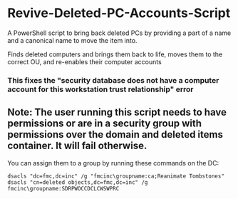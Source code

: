 # Revive-Deleted-PC-Accounts-Script
A PowerShell script to bring back deleted PCs by providing a part of a name and a canonical name to move the item into.

Finds deleted computers and brings them back to life, moves them to the correct OU, and re-enables their computer accounts
### This fixes the "security database does not have a computer account for this workstation trust relationship" error

## Note: The user running this script needs to have permissions or are in a security group with permissions over the domain and deleted items container. It will fail otherwise. 
You can assign them to a group by running these commands on the DC:
```
dsacls "dc=fmc,dc=inc" /g "fmcinc\groupname:ca;Reanimate Tombstones"
dsacls "cn=deleted objects,dc=fmc,dc=inc" /g fmcinc\groupname:SDRPWOCCDCLCWSWPRC
```
